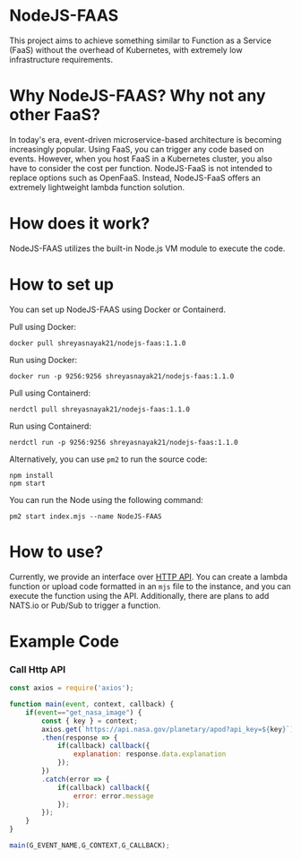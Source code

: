 # NodeJS-FAAS
This project aims to achieve something similar to Function as a Service (FaaS) without the overhead of Kubernetes, with extremely low infrastructure requirements.

# Why NodeJS-FAAS? Why not any other FaaS?
In today's era, event-driven microservice-based architecture is becoming increasingly popular. Using FaaS, you can trigger any code based on events. However, when you host FaaS in a Kubernetes cluster, you also have to consider the cost per function. NodeJS-FaaS is not intended to replace options such as OpenFaaS. Instead, NodeJS-FaaS offers an extremely lightweight lambda function solution.

# How does it work?
NodeJS-FAAS utilizes the built-in Node.js VM module to execute the code.

# How to set up
You can set up NodeJS-FAAS using Docker or Containerd.

Pull using Docker:

```
docker pull shreyasnayak21/nodejs-faas:1.1.0
```

Run using Docker:

```
docker run -p 9256:9256 shreyasnayak21/nodejs-faas:1.1.0
```

Pull using Containerd:

```
nerdctl pull shreyasnayak21/nodejs-faas:1.1.0
```

Run using Containerd:

```
nerdctl run -p 9256:9256 shreyasnayak21/nodejs-faas:1.1.0
```

Alternatively, you can use `pm2` to run the source code:

```
npm install
npm start
```

You can run the Node using the following command:

```
pm2 start index.mjs --name NodeJS-FAAS
```

# How to use?
Currently, we provide an interface over [HTTP API](openapi.json). You can create a lambda function or upload code formatted in an `mjs` file to the instance, and you can execute the function using the API. Additionally, there are plans to add NATS.io or Pub/Sub to trigger a function.

# Example Code

### Call Http API

```mjs
const axios = require('axios');

function main(event, context, callback) {
    if(event=="get_nasa_image") {
        const { key } = context;
        axios.get(`https://api.nasa.gov/planetary/apod?api_key=${key}`)
        .then(response => {
            if(callback) callback({
                explanation: response.data.explanation
            });
        })
        .catch(error => {
            if(callback) callback({
                error: error.message
            });
        });   
    }
}

main(G_EVENT_NAME,G_CONTEXT,G_CALLBACK);
```